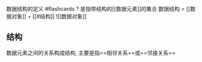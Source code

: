 数据结构的定义 #flashcards
?
是指带结构的[[数据元素]]的集合
数据结构 = [[数据对象]] + [[#结构]]
![[数据对象]]
<!--ID: 1706081813021-->



## 结构
数据元素之间的关系构成结构, 主要是指==相邻关系==或==邻接关系==
